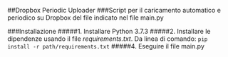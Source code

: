##Dropbox Periodic Uploader 
###Script per il caricamento automatico e periodico su Dropbox del file indicato nel file main.py 

###Installazione
#####1. Installare Python 3.7.3
#####2. Installare le dipendenze usando il file *requirements.txt*. Da linea di comando:
`pip install -r path/requirements.txt`
#####4. Eseguire il file main.py 
